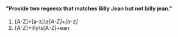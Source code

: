 #### "Provide two regeesx that matches Billy Jean but not billy jean."

1. [A-Z]+[a-z]*\s[A-Z]+[a-z]*
1. [A-Z]+illy\s[A-Z]+ean
